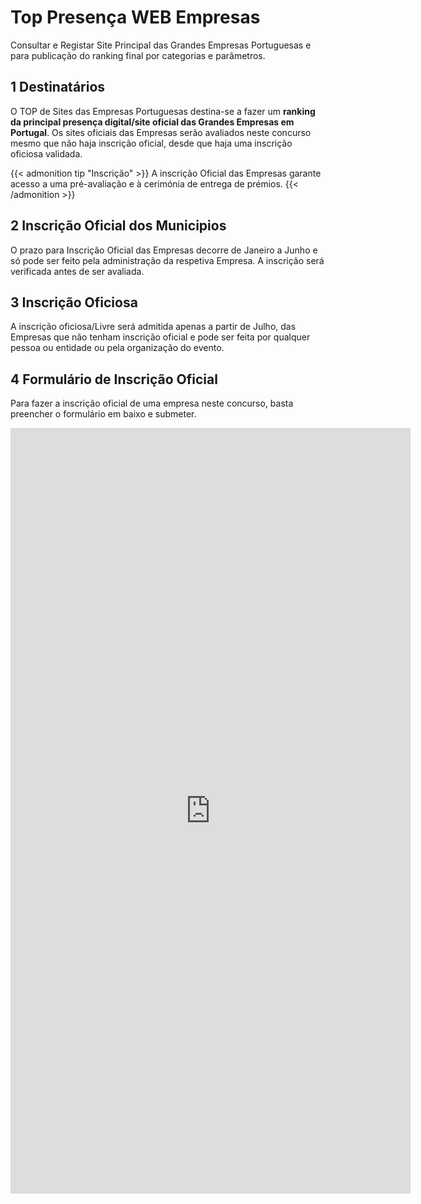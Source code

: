 # Top Presença WEB Empresas


Consultar e Registar Site Principal das Grandes Empresas Portuguesas e para publicação do ranking final por categorias e parâmetros.

<!--more-->

## 1 Destinatários

O TOP de Sites das Empresas Portuguesas destina-se a fazer um **ranking da principal presença digital/site oficial das Grandes Empresas em Portugal**. 
Os sites oficiais das Empresas serão avaliados neste concurso mesmo que não haja inscrição oficial, desde que haja uma inscrição oficiosa validada.

{{< admonition tip "Inscrição" >}}
 A inscrição Oficial das Empresas garante acesso a uma pré-avaliação e à cerimónia de entrega de prémios.
{{< /admonition >}}


## 2 Inscrição Oficial dos Municipios
O prazo para Inscrição Oficial das Empresas decorre de Janeiro a Junho e só pode ser feito pela administração da respetiva Empresa. A inscrição será verificada antes de ser avaliada.


## 3 Inscrição Oficiosa

A inscrição oficiosa/Livre será admitida apenas a partir de Julho, das Empresas que não tenham inscrição oficial e pode ser feita por qualquer pessoa ou entidade ou pela organização do evento. 

## 4 Formulário de Inscrição Oficial

Para fazer a inscrição oficial de uma empresa neste concurso, basta preencher o formulário em baixo e submeter.


<iframe src="https://docs.google.com/forms/d/e/1FAIpQLSeZlKmulDUyc_jDnQZFFpnGpMxLFNR-ni6yeOcRHLykFqVvOQ/viewform?embedded=true" width="640" height="1225" frameborder="0" marginheight="0" marginwidth="0">A carregar…</iframe>


